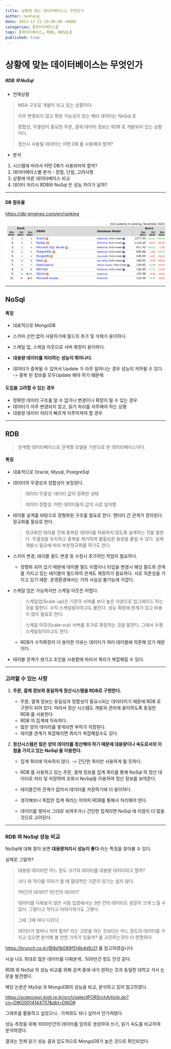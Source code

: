 ```yaml
---
title: 상황에 맞는 데이터베이스는 무엇인가
author: heehong
date: 2023-11-21 19:00:00 +0800
categories: [데이터베이스]
tags: [데이터베이스, RDB, NOSQL]
published: true
---
```


# 상황에 맞는 데이터베이스는 무엇인가

##### RDB 와 NoSql 

- 전제상황

> MSA 구조로 개발이 되고 있는 상황이다.
>
> 자주 변경되지 않고 확장 가능성이 있는 메타 데이터는 NoSql 로
>
> 정합성, 무결성이 중요한 주문, 결제 데이터 정보는  RDB 로 개발되어 있는 상황이다.
>
> 정산시 사용될 데이터는 어떤 DB 를 사용해야 할까?

- 분석

1. 시스템에 따라서 어떤 DB가 사용되어야 할까?
2. 데이터베이스별 분석 - 장점, 단점, 고려사항
3. 상황에 따른 데이터베이스 비교
4. 데이터 처리시 RDB와 NoSql 은 성능 차이가 날까?

----

#### DB 점유율 

https://db-engines.com/en/ranking

![데이터베이스현황](/assets/img/post/2023-11-21-상황에%20맞는%20데이터베이스는%20무엇인가/데이터베이스%20현황.png)

----

## NoSql

#### 특징

- 대표적으로 MongoDB

- 스키마 선언 없이 사용하기에 필드의 추가 및 삭제가 용이하다.

- 스케일 업, 스케일 아웃으로 서버 확장이 용이하다.  

- **대용량 데이터를 처리하는 성능이 뛰어나다.** 

- 데이터가 중복될 수 있어서 Update 가 자주 일어나는 경우 성능이 저하될 수 있다. -> 중복 된 정보를 모두Update 해야 하기 떄문에

#### 도입을 고려할 수 있는 경우

- 정확한 데이터 구조를 알 수 없거나 변경이나 확장이 될 수 있는 경우
- 데이터가 자주 변경되지 않고, 읽기 처리를 자주해야 하는 상황 
- 대용량 데이터 처리가 빠르게 이루어져야 할 경우

----

## RDB

> 관계형 데이터베이스로 관계형 모델을 기반으로 한 데이터베이스이다.

#### 특징

- 대표적으로 Oracle, Mysql, PostgreSql

- 데이터의 무결성과 정합성이 보장된다.

  > 데이터 무결성: 데이터 값이 정확한 상태
  >
  > 데이터 정합성: 어떤 데이터들의 값이 서로 일치함

- 테이블 설계를 바탕으로 정형화된 구조를 필요로 한다. 엔티티 간 관계가 정의된다. 정규화를 필요로 한다.

  > 정규화란 테이블 간에 중복된 데이터를 허용하지 않도록 설계하는 것을 말한다. 무결성을 유지하고 중복을 제거하여 불필요한 용량을 줄일 수 있다. 실제 개발시 필요에 따라 부분정규화를 하기도 한다.

- 스키마 변경, 테이블 필드 변경 및 수정시 추가적인 작업이 필요하다.

  - 정형화 되어 있기 때문에 테이블 필드 이름이나 타입을 변경시 해당 필드와 관계를 가지고 있는 테이블의 필드와의 관계도 재정의가 필요하다. 서로 의존성을 가지고 있기 때문. 운영환경에서는 거의 사실상 불가능에 가깝다. 

- 스케일 업은 가능하지만 스케일 아웃은 어렵다.

  > 스케일업(Scale-up)은 기존의 서버를 보다 높은 사양으로 업그레이드 하는 것을 말한다. 수직 스케일링이라고도 불린다. 성능 확장에 한계가 있고 비용이 많이 필요로 한다.
  >
  > 스케일 아웃(Scale-out) 서버를 추가로 확장하는 것을 말한다. 그래서 수평 스케일링이라고도 한다.

  - RDB가 수직확장이 더 용이한 이유는 데이터가 여러 테이블에 의존해 있기 때문이다. 

- 테이블 관계가 생기고 조인을 사용함에 따라서 쿼리가 복잡해질 수 있다.



----

### 고려할 수 있는 사항

1. **주문, 결제 정보와 동일하게 정산시스템을 RDB로 구현한다.**

   - 주문, 결제 정보는 유일성과 정합성이 중요시되는 데이터이기 때문에 RDB 로 구현이 되어 있다. 따라서 정산 시스템도 개발과 관리에 용이하도록 동일한 RDB 를 사용한다. 
   - RDB 의 집계에 익숙하다. 
   - 많은 양의 데이터를 쌓게되면 부하가 걱정된다.
   - 테이블 관계가 복잡해지면 쿼리가 복잡해질수도 있다.

2. **정산시스템은 많은 양의 데이터를 정산해야 하기 때문에 대용량이나 속도로서의 이점을 가지고 있는 NoSql 을 이용한다.** 

   - 집계 쿼리에 익숙하지 않다. -> 간단한 쿼리만 사용하게 될 듯하다.

   - RDB 를 사용하고 있는 주문, 결제 정보를 집계 쿼리를 통해 NoSql 의 정산 데이터로 처리 및 저장하여 조회시 NoSql을 이용하여 정산 정보를 보여준다. 
   - 테이블간의 관계가 없어서 데이터를 저장하기에 더 용이하다. 
   - 생각해보니 복잡한 집계 쿼리는 어차피 RDB를 통해서 처리해야 한다.
   - 데이터를 쌓아서 그대로 보여주거나 간단한 집계라면 NoSql 에 이점이 더 많을 것으로  고려된다.

----

### RDB 와 NoSql 성능 비교 

NoSql에 대해 찾아 보면 **대용량처리시 성능이 좋다** 라는 특징을 찾아볼 수 있다.

실제로 그럴까? 

> 대용량 데이터란 어느 정도 크기의 데이터를 대용량 데이터라고 할까? 
>
> 크다 와 작다를 이야기 할 때 절대적인 기준이 있기는 쉽지 않다.
>
> 1억건의 데이터? 1만건의 데이터? 
>
> 데이터를 다뤄보지 않은 사람 입장에서는 3만 건의 데이터도 굉장히 크게 느낄 수 있다. 그렇다고 작다고 이야기하기도 그렇다.
>
> 그때 그때 마다 다르다. 
>
> 데이터가 얼마나 커야 할까? 라는 고민을 하는 것보다는 어느 정도의 데이터를 가지고 있으면 분석해 볼 만한 가치가 있을까? 를 고민하는것이 더 현명하다.

https://brunch.co.kr/@8d1b089f514b4d5/21 를 참고하였습니다.

사실 나도 최대로 많은 데이터를 다뤄본게.. 500만건 정도 인것 같다.



RDB 와 NoSql 의 성능 비교를 위해 검색 중에 내가 원하는 것과 동일한 대학교 석사 논문을 발견했다.

해당 논문은 MySql 과 MongoDB의 성능을 비교, 분석하고 있어 참고하였다.

https://scienceon.kisti.re.kr/srch/selectPORSrchArticle.do?cn=DIKO0014144757&dbt=DIKO#



그래프를 활용하고 싶었으나.. 가져와도 되나 싶어서 안가져왔다.

성능 측정을 위해 1000만건의 데이터를 임의로 생성하여 쓰기, 읽기 속도를 비교하여 분석하였다.

결과는 전체 읽기 성능 결과 압도적으로 MongoDB가 높은 것으로 확인되었다.
